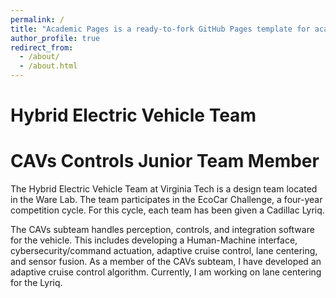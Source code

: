 ```yaml
---
permalink: /
title: "Academic Pages is a ready-to-fork GitHub Pages template for academic personal websites"
author_profile: true
redirect_from: 
  - /about/
  - /about.html
---
```


Hybrid Electric Vehicle Team
======
CAVs Controls Junior Team Member
======
The Hybrid Electric Vehicle Team at Virginia Tech is a design team located in the Ware Lab. The team participates in the EcoCar Challenge, a four-year competition cycle. For this cycle, each team has been given a Cadillac Lyriq.

The CAVs subteam handles perception, controls, and integration software for the vehicle. This includes developing a Human-Machine interface, cybersecurity/command actuation, adaptive cruise control, lane centering, and sensor fusion. As a member of the CAVs subteam, I have developed an adaptive cruise control algorithm. Currently, I am working on lane centering for the Lyriq.
